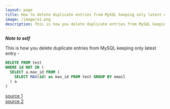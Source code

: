 ```yaml
---
layout: page
title: How to delete duplicate entries from MySQL keeping only latest entry
image: /image/a1.png
description: This is how you delete duplicate entries from MySQL keeping only latest entry
---
```


***Note to self***

This is how you delete duplicate entries from MySQL keeping only latest entry -

```sql
DELETE FROM test
WHERE id NOT IN (
  SELECT a.max_id FROM (
    SELECT MAX(id) as max_id FROM test GROUP BY email
  ) a
)
```

[source 1](https://stackoverflow.com/questions/6107167/mysql-delete-duplicate-records-but-keep-latest)  
[source 2](https://stackoverflow.com/questions/45494/mysql-error-1093-cant-specify-target-table-for-update-in-from-clause)
